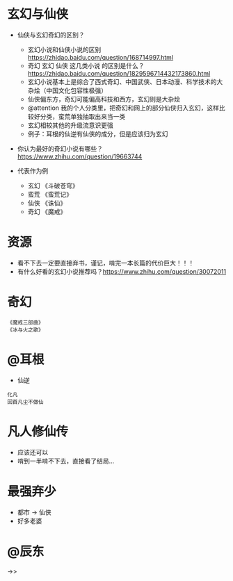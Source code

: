 # 玄幻与仙侠

- 仙侠与玄幻奇幻的区别？

    - 玄幻小说和仙侠小说的区别 https://zhidao.baidu.com/question/168714997.html
    - 奇幻 玄幻 仙侠 这几类小说 的区别是什么？https://zhidao.baidu.com/question/1829596714432173860.html
    - 玄幻小说基本上是综合了西式奇幻、中国武侠、日本动漫、科学技术的大杂烩（中国文化包容性极强）
    - 仙侠偏东方，奇幻可能偏高科技和西方，玄幻则是大杂烩
    - @attention 我的个人分类里，把奇幻和网上的部分仙侠归入玄幻，这样比较好分类，蛮荒单独抽取出来当一类
    - 玄幻相较其他的升级流意识更强
    - 例子：耳根的仙逆有仙侠的成分，但是应该归为玄幻

- 你认为最好的奇幻小说有哪些？ https://www.zhihu.com/question/19663744
- 代表作为例

    - 玄幻 《斗破苍穹》
    - 蛮荒 《蛮荒记》
    - 仙侠 《诛仙》
    - 奇幻 《魔戒》


# 资源

- 看不下去一定要直接弃书，谨记，啃完一本长篇的代价巨大！！！
- 有什么好看的玄幻小说推荐吗？https://www.zhihu.com/question/30072011


# 奇幻

```
《魔戒三部曲》
《冰与火之歌》
```


# @耳根

- 仙逆

```
化凡
回首凡尘不做仙
```

# 凡人修仙传

- 应该还可以
- 啃到一半啃不下去，直接看了结局...

# 最强弃少

- 都市 -> 仙侠
- 好多老婆

# @辰东

->>
